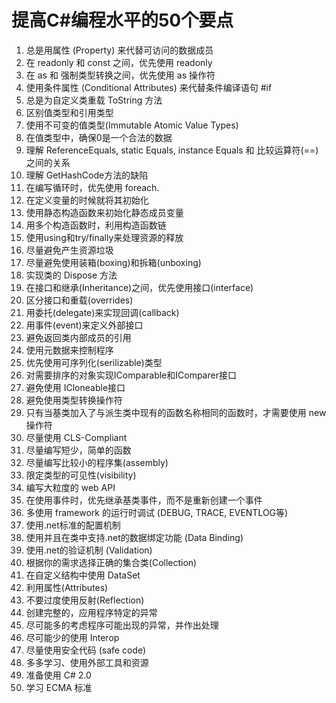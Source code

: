 # 提高C#编程水平的50个要点
1. 总是用属性 (Property) 来代替可访问的数据成员
2. 在  readonly 和 const 之间，优先使用 readonly
3. 在 as 和 强制类型转换之间，优先使用 as 操作符
4. 使用条件属性 (Conditional Attributes) 来代替条件编译语句 #if
5. 总是为自定义类重载 ToString 方法
6. 区别值类型和引用类型
7. 使用不可变的值类型(Immutable Atomic Value Types)
8. 在值类型中，确保0是一个合法的数据
9. 理解 ReferenceEquals, static Equals, instance Equals 和 比较运算符(==)之间的关系
10. 理解 GetHashCode方法的缺陷
11. 在编写循环时，优先使用 foreach.
12. 在定义变量的时候就将其初始化
13. 使用静态构造函数来初始化静态成员变量
14. 用多个构造函数时，利用构造函数链
15. 使用using和try/finally来处理资源的释放
16. 尽量避免产生资源垃圾
17. 尽量避免使用装箱(boxing)和拆箱(unboxing)
18. 实现类的 Dispose 方法
19. 在接口和继承(Inheritance)之间，优先使用接口(interface)
20. 区分接口和重载(overrides)
21. 用委托(delegate)来实现回调(callback)
22. 用事件(event)来定义外部接口
23. 避免返回类内部成员的引用
24. 使用元数据来控制程序
25. 优先使用可序列化(serilizable)类型
26. 对需要排序的对象实现IComparable和IComparer接口
27. 避免使用 ICloneable接口
28. 避免使用类型转换操作符
29. 只有当基类加入了与派生类中现有的函数名称相同的函数时，才需要使用 new 操作符
30. 尽量使用 CLS-Compliant
31. 尽量编写短少，简单的函数
32. 尽量编写比较小的程序集(assembly)
33. 限定类型的可见性(visibility)
34. 编写大粒度的 web API
35. 在使用事件时，优先继承基类事件，而不是重新创建一个事件
36. 多使用 framework 的运行时调试 (DEBUG, TRACE, EVENTLOG等)
37. 使用.net标准的配置机制
38. 使用并且在类中支持.net的数据绑定功能 (Data Binding)
39. 使用.net的验证机制 (Validation)
40. 根据你的需求选择正确的集合类(Collection)
41. 在自定义结构中使用 DataSet
42. 利用属性(Attributes)
43. 不要过度使用反射(Reflection)
44. 创建完整的，应用程序特定的异常
45. 尽可能多的考虑程序可能出现的异常，并作出处理
46. 尽可能少的使用 Interop
47. 尽量使用安全代码 (safe code)
48. 多多学习、使用外部工具和资源
49. 准备使用 C# 2.0
50. 学习 ECMA 标准